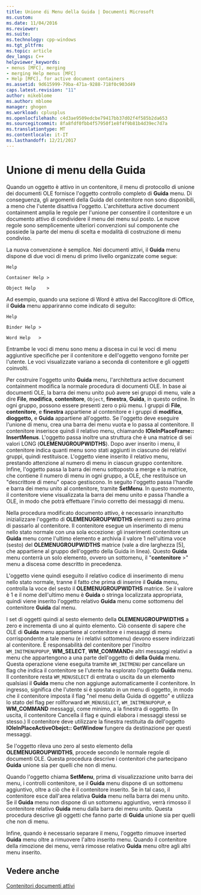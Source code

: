 ```yaml
---
title: Unione di Menu della Guida | Documenti Microsoft
ms.custom: 
ms.date: 11/04/2016
ms.reviewer: 
ms.suite: 
ms.technology: cpp-windows
ms.tgt_pltfrm: 
ms.topic: article
dev_langs: C++
helpviewer_keywords:
- menus [MFC], merging
- merging Help menus [MFC]
- Help [MFC], for active document containers
ms.assetid: 9d615999-79ba-471a-9288-718f0c903d49
caps.latest.revision: "11"
author: mikeblome
ms.author: mblome
manager: ghogen
ms.workload: cplusplus
ms.openlocfilehash: c4d3ae9509edcbe79417bb37d02f4f585b2da653
ms.sourcegitcommit: 8fa8fdf0fbb4f57950f1e8f4f9b81b4d39ec7d7a
ms.translationtype: MT
ms.contentlocale: it-IT
ms.lasthandoff: 12/21/2017
---
```

# <a name="help-menu-merging"></a>Unione di menu della Guida
Quando un oggetto è attivo in un contenitore, il menu di protocollo di unione dei documenti OLE fornisce l'oggetto controllo completo di **Guida** menu. Di conseguenza, gli argomenti della Guida del contenitore non sono disponibili, a meno che l'utente disattiva l'oggetto. L'architettura active document containment amplia le regole per l'unione per consentire il contenitore e un documento attivo di condividere il menu dei menu sul posto. Le nuove regole sono semplicemente ulteriori convenzioni sul componente che possiede la parte del menu di scelta e modalità di costruzione di menu condiviso.  
  
 La nuova convenzione è semplice. Nei documenti attivi, il **Guida** menu dispone di due voci di menu di primo livello organizzate come segue:  
  
 `Help`  
  
 `Container Help >`  
  
 `Object Help    >`  
  
 Ad esempio, quando una sezione di Word è attiva del Raccoglitore di Office, il **Guida** menu appariranno come indicato di seguito:  
  
 `Help`  
  
 `Binder Help >`  
  
 `Word Help   >`  
  
 Entrambe le voci di menu sono menu a discesa in cui le voci di menu aggiuntive specifiche per il contenitore e dell'oggetto vengono fornite per l'utente. Le voci visualizzate variano a seconda di contenitore e gli oggetti coinvolti.  
  
 Per costruire l'oggetto unito **Guida** menu, l'architettura active document containment modifica la normale procedura di documenti OLE. In base ai documenti OLE, la barra dei menu unito può avere sei gruppi di menu, vale a dire **File**, **modifica**, **contenitore**, `Object`, **finestra**, **Guida**, in questo ordine. In ogni gruppo, possono essere presenti zero o più menu. I gruppi di **File**, **contenitore**, e **finestra** appartiene al contenitore e i gruppi di **modifica**, **dioggetto,** e **Guida** appartiene all'oggetto. Se l'oggetto deve eseguire l'unione di menu, crea una barra dei menu vuota e lo passa al contenitore. Il contenitore inserisce quindi il relativo menu, chiamando **IOleInPlaceFrame:: InsertMenus**. L'oggetto passa inoltre una struttura che è una matrice di sei valori LONG (**OLEMENUGROUPWIDTHS**). Dopo aver inserito i menu, il contenitore indica quanti menu sono stati aggiunti in ciascuno dei relativi gruppi, quindi restituisce. L'oggetto viene inserito il relativo menu, prestando attenzione al numero di menu in ciascun gruppo contenitore. Infine, l'oggetto passa la barra dei menu sottoposto a merge e la matrice, che contiene il numero di menu in ogni gruppo, a OLE, che restituisce un "descrittore di menu" opaco gestiscono. In seguito l'oggetto passa l'handle e barra dei menu unito al contenitore, tramite **SetMenu**. In questo momento, il contenitore viene visualizzata la barra dei menu unito e passa l'handle a OLE, in modo che potrà effettuare l'invio corretto dei messaggi di menu.  
  
 Nella procedura modificato documento attivo, è necessario innanzitutto inizializzare l'oggetto di **OLEMENUGROUPWIDTHS** elementi su zero prima di passarlo al contenitore. Il contenitore esegue un inserimento di menu nello stato normale con una sola eccezione: gli inserimenti contenitore un **Guida** menu come l'ultimo elemento e archivia il valore 1 nell'ultima voce (sesto) del **OLEMENUGROUPWIDTHS** matrice (vale a dire larghezza [5], che appartiene al gruppo dell'oggetto della Guida in linea). Questo **Guida** menu conterrà un solo elemento, ovvero un sottomenu, il "**contenitore** >" menu a discesa come descritto in precedenza.  
  
 L'oggetto viene quindi eseguito il relativo codice di inserimento di menu nello stato normale, tranne il fatto che prima di inserire il **Guida** menu, controlla la voce del sesto il **OLEMENUGROUPWIDTHS** matrice. Se il valore è 1 e il nome dell'ultimo menu è **Guida** o stringa localizzata appropriata, quindi viene inserito l'oggetto relativo **Guida** menu come sottomenu del contenitore **Guida** dal menu.  
  
 I set di oggetti quindi al sesto elemento della **OLEMENUGROUPWIDTHS** a zero e incrementa di uno al quinto elemento. Ciò consente di sapere che OLE di **Guida** menu appartiene al contenitore e i messaggi di menu corrispondente a tale menu (e i relativi sottomenu) devono essere indirizzati al contenitore. È responsabilità del contenitore per l'inoltro `WM_INITMENUPOPUP`, **WM_SELECT**, **WM_COMMAND**e altri messaggi relativi a menu che appartengono a una parte dell'oggetto di **della Guida**  menu. Questa operazione viene eseguita tramite `WM_INITMENU` per cancellare un flag che indica il contenitore se l'utente ha esplorato l'oggetto **Guida** menu. Il contenitore resta `WM_MENUSELECT` di entrata o uscita da un elemento qualsiasi il **Guida** menu che non aggiunge automaticamente il contenitore. In ingresso, significa che l'utente si è spostato in un menu di oggetto, in modo che il contenitore imposta il flag "nel menu della Guida di oggetto" e utilizza lo stato del flag per rollforward `WM_MENUSELECT`, `WM_INITMENUPOPUP`, e **WM_COMMAND** messaggi, come minimo, a la finestra di oggetto. (In uscita, il contenitore Cancella il flag e quindi elabora i messaggi stessi se stesso.) Il contenitore deve utilizzare la finestra restituita da dell'oggetto **IOleInPlaceActiveObejct:: GetWindow** fungere da destinazione per questi messaggi.  
  
 Se l'oggetto rileva uno zero al sesto elemento della **OLEMENUGROUPWIDTHS**, procede secondo le normale regole di documenti OLE. Questa procedura descrive i contenitori che partecipano **Guida** unione sia per quelli che non di menu.  
  
 Quando l'oggetto chiama **SetMenu**, prima di visualizzazione unito barra dei menu, i controlli contenitore, se il **Guida** menu dispone di un sottomenu aggiuntivo, oltre a ciò che è il contenitore inserito. Se in tal caso, il contenitore esce dall'area relativa **Guida** menu nella barra dei menu unito. Se il **Guida** menu non dispone di un sottomenu aggiuntivo, verrà rimosso il contenitore relativo **Guida** menu dalla barra dei menu unito. Questa procedura descrive gli oggetti che fanno parte di **Guida** unione sia per quelli che non di menu.  
  
 Infine, quando è necessario separare il menu, l'oggetto rimuove inserted **Guida** menu oltre a rimuovere l'altro inserito menu. Quando il contenitore della rimozione dei menu, verrà rimosse relativo **Guida** menu oltre agli altri menu inserito.  
  
## <a name="see-also"></a>Vedere anche  
 [Contenitori documenti attivi](../mfc/active-document-containers.md)

